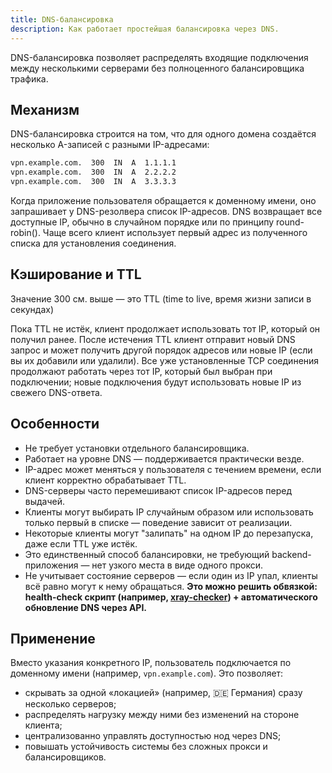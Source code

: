```yaml
---
title: DNS-балансировка
description: Как работает простейшая балансировка через DNS.
---
```


DNS-балансировка позволяет распределять входящие подключения между несколькими серверами без полноценного балансировщика трафика.

## Механизм
DNS-балансировка строится на том, что для одного домена создаётся несколько A-записей с разными IP-адресами:

```bash
vpn.example.com.  300  IN  A  1.1.1.1  
vpn.example.com.  300  IN  A  2.2.2.2  
vpn.example.com.  300  IN  A  3.3.3.3  
```


Когда приложение пользователя обращается к доменному имени, оно запрашивает у DNS-резолвера список IP-адресов. DNS возвращает все доступные IP, обычно в случайном порядке или по принципу round-robin(). Чаще всего клиент использует первый адрес из полученного списка для установления соединения.

## Кэширование и TTL
Значение 300 см. выше — это TTL (time to live, время жизни записи в секундах)

Пока TTL не истёк, клиент продолжает использовать тот IP, который он получил ранее. После истечения TTL клиент отправит новый DNS запрос и может получить другой порядок адресов или новые IP (если вы их добавили или удалили). Все уже установленные TCP соединения продолжают работать через тот IP, который был выбран при подключении; новые подключения будут использовать новые IP из свежего DNS-ответа.

## Особенности

- Не требует установки отдельного балансировщика.
- Работает на уровне DNS — поддерживается практически везде.
- IP-адрес может меняться у пользователя с течением времени, если клиент корректно обрабатывает TTL.
- DNS-серверы часто перемешивают список IP-адресов перед выдачей.
- Клиенты могут выбирать IP случайным образом или использовать только первый в списке — поведение зависит от реализации.
- Некоторые клиенты могут "залипать" на одном IP до перезапуска, даже если TTL уже истёк.
- Это единственный способ балансировки, не требующий backend-приложения — нет узкого места в виде одного прокси.
- Не учитывает состояние серверов — если один из IP упал, клиенты всё равно могут к нему обращаться. **Это можно решить обвязкой: health-check скрипт (например, [xray-checker](https://xray-checker.kutovoy.dev/)) +  автоматического обновление DNS через API.**


## Применение

Вместо указания конкретного IP, пользователь подключается по доменному имени (например, `vpn.example.com`). Это позволяет:

- скрывать за одной «локацией» (например, 🇩🇪 Германия) сразу несколько серверов;
- распределять нагрузку между ними без изменений на стороне клиента;
- централизованно управлять доступностью нод через DNS;
- повышать устойчивость системы без сложных прокси и балансировщиков.
